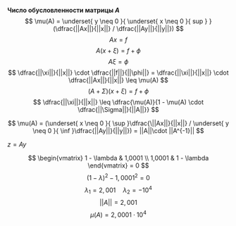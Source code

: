 **Число обусловленности матрицы $A$**
$$
\mu(A) = \underset{ y \neq 0 }{ \underset{ x \neq 0 }{ sup } }(\dfrac{||Ax||}{||x||} / \dfrac{||Ay||}{||y||})
$$
$$
Ax = f
$$
$$
A(x + \xi) = f + \phi
$$
$$
A \xi = \phi
$$
$$
\dfrac{||\xi||}{||x||} \cdot \dfrac{||f||}{||\phi||} = \dfrac{||\xi||}{||x||} \cdot \dfrac{||Ax||}{||x||} \leq \mu(A)
$$
$$
(A + \Sigma)(x + \xi) = f+ \phi
$$
$$
\dfrac{||\xi||}{||x||} \leq \dfrac{\mu(A)}{1 - \mu(A) \cdot \dfrac{||\Sigma||}{||A||}}
$$

$$
\mu(A) =  (\underset{ x \neq 0 }{ \sup }\dfrac{\||Ax||}{||x||} / \underset{ y \neq 0 }{ \inf }\dfrac{||Ay||}{||y||}) = ||A||\cdot ||A^{-1}||
$$

$z = Ay$

$$
\begin{vmatrix}
1 - \lambda & 1,0001 \\
1,0001 & 1 - \lambda
\end{vmatrix} = 0
$$
$$
(1 - \lambda)^2 - 1, 0001^2 = 0
$$
$$
\lambda_{1} = 2,001  \quad  \lambda_{2} = -10^4
$$
$$
||A|| = 2,001
$$
$$
\mu(A) = 2,0001 \cdot 10^4
$$